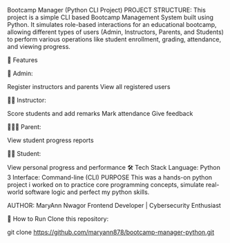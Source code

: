 Bootcamp Manager (Python CLI Project)
PROJECT STRUCTURE: This project is a simple CLI based Bootcamp Management System built using Python. It simulates role-based interactions for an educational bootcamp, allowing different types of users (Admin, Instructors, Parents, and Students) to perform various operations like student enrollment, grading, attendance, and viewing progress.

🚀 Features

👤 Admin:

Register instructors and parents
View all registered users


👨‍🏫 Instructor:

Score students and add remarks
Mark attendance
Give feedback


👨‍👩‍👧 Parent:

View student progress reports


👨‍🎓 Student:

View personal progress and performance
🛠 Tech Stack
Language: Python 3
Interface: Command-line (CLI)
PURPOSE
This was a hands-on python project i worked on to practice core programming concepts, simulate real-world software logic and perfect my python skills.

AUTHOR:
MaryAnn Nwagor Frontend Developer | Cybersecurity Enthusiast

🔧 How to Run
Clone this repository:

git clone https://github.com/maryann878/bootcamp-manager-python.git



